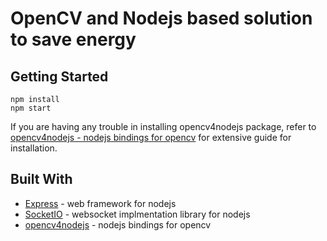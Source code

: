# OpenCV and Nodejs based solution to save energy

## Getting Started

```
npm install
npm start
```
If you are having any trouble in installing opencv4nodejs package, refer to [opencv4nodejs - nodejs bindings for opencv](https://github.com/justadudewhohacks/opencv4nodejs) for extensive guide for installation.


## Built With

* [Express](https://expressjs.com/) - web framework for nodejs
* [SocketIO](https://socket.io/) - websocket implmentation library for nodejs
* [opencv4nodejs](https://github.com/justadudewhohacks/opencv4nodejs) - nodejs bindings for opencv

